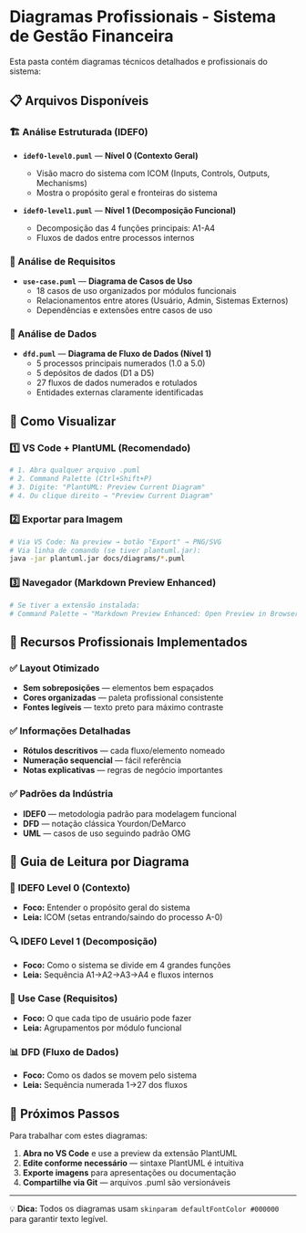 # Diagramas Profissionais - Sistema de Gestão Financeira

Esta pasta contém diagramas técnicos detalhados e profissionais do sistema:

## 📋 Arquivos Disponíveis

### 🏗️ Análise Estruturada (IDEF0)
- **`idef0-level0.puml`** — **Nível 0 (Contexto Geral)**
  - Visão macro do sistema com ICOM (Inputs, Controls, Outputs, Mechanisms)
  - Mostra o propósito geral e fronteiras do sistema

- **`idef0-level1.puml`** — **Nível 1 (Decomposição Funcional)**
  - Decomposição das 4 funções principais: A1-A4
  - Fluxos de dados entre processos internos

### 👥 Análise de Requisitos
- **`use-case.puml`** — **Diagrama de Casos de Uso**
  - 18 casos de uso organizados por módulos funcionais
  - Relacionamentos entre atores (Usuário, Admin, Sistemas Externos)
  - Dependências e extensões entre casos de uso

### 🔄 Análise de Dados
- **`dfd.puml`** — **Diagrama de Fluxo de Dados (Nível 1)**
  - 5 processos principais numerados (1.0 a 5.0)
  - 5 depósitos de dados (D1 a D5)
  - 27 fluxos de dados numerados e rotulados
  - Entidades externas claramente identificadas

## 🎨 Como Visualizar

### 1️⃣ **VS Code + PlantUML (Recomendado)**
```bash
# 1. Abra qualquer arquivo .puml
# 2. Command Palette (Ctrl+Shift+P)
# 3. Digite: "PlantUML: Preview Current Diagram"
# 4. Ou clique direito → "Preview Current Diagram"
```

### 2️⃣ **Exportar para Imagem**
```bash
# Via VS Code: Na preview → botão "Export" → PNG/SVG
# Via linha de comando (se tiver plantuml.jar):
java -jar plantuml.jar docs/diagrams/*.puml
```

### 3️⃣ **Navegador (Markdown Preview Enhanced)**
```bash
# Se tiver a extensão instalada:
# Command Palette → "Markdown Preview Enhanced: Open Preview in Browser"
```

## 🔧 Recursos Profissionais Implementados

### ✅ **Layout Otimizado**
- **Sem sobreposições** — elementos bem espaçados
- **Cores organizadas** — paleta profissional consistente
- **Fontes legíveis** — texto preto para máximo contraste

### ✅ **Informações Detalhadas**
- **Rótulos descritivos** — cada fluxo/elemento nomeado
- **Numeração sequencial** — fácil referência
- **Notas explicativas** — regras de negócio importantes

### ✅ **Padrões da Indústria**
- **IDEF0** — metodologia padrão para modelagem funcional
- **DFD** — notação clássica Yourdon/DeMarco
- **UML** — casos de uso seguindo padrão OMG

## 📖 Guia de Leitura por Diagrama

### 🎯 **IDEF0 Level 0** (Contexto)
- **Foco:** Entender o propósito geral do sistema
- **Leia:** ICOM (setas entrando/saindo do processo A-0)

### 🔍 **IDEF0 Level 1** (Decomposição)
- **Foco:** Como o sistema se divide em 4 grandes funções
- **Leia:** Sequência A1→A2→A3→A4 e fluxos internos

### 👤 **Use Case** (Requisitos)
- **Foco:** O que cada tipo de usuário pode fazer
- **Leia:** Agrupamentos por módulo funcional

### 📊 **DFD** (Fluxo de Dados)
- **Foco:** Como os dados se movem pelo sistema
- **Leia:** Sequência numerada 1→27 dos fluxos

## 🚀 Próximos Passos

Para trabalhar com estes diagramas:

1. **Abra no VS Code** e use a preview da extensão PlantUML
2. **Edite conforme necessário** — sintaxe PlantUML é intuitiva
3. **Exporte imagens** para apresentações ou documentação
4. **Compartilhe via Git** — arquivos .puml são versionáveis

---
💡 **Dica:** Todos os diagramas usam `skinparam defaultFontColor #000000` para garantir texto legível.

